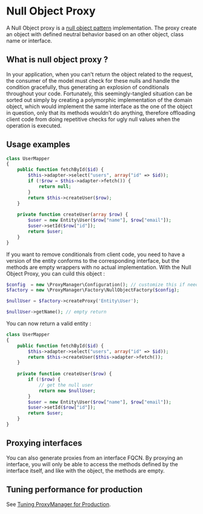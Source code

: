 # Null Object Proxy

A Null Object proxy is a [null object pattern](http://en.wikipedia.org/wiki/Null_Object_pattern) implementation.
The proxy create an object with defined neutral behavior based on an other object, class name or interface.

## What is null object proxy ?

In your application, when you can't return the object related to the request, the consumer of the model must check 
for these nulls and handle the condition gracefully, thus generating an explosion of conditionals throughout your code.
Fortunately, this seemingly-tangled situation can be sorted out simply by creating a polymorphic implementation of the 
domain object, which would implement the same interface as the one of the object in question, only that its methods 
wouldn’t do anything, therefore offloading client code from doing repetitive checks for ugly null values when the operation
 is executed.

## Usage examples

```php
class UserMapper
{   
    public function fetchById($id) {
        $this->adapter->select("users", array("id" => $id));
        if (!$row = $this->adapter->fetch()) {
            return null;
        }
        return $this->createUser($row);
    }
     
    private function createUser(array $row) {
        $user = new Entity\User($row["name"], $row["email"]);
        $user->setId($row["id"]);
        return $user;
    }
}
```

If you want to remove conditionals from client code, you need to have a version of the entity conforms to the corresponding 
interface, but the methods are empty wrappers with no actual implementation. With the Null Object Proxy, you can cuild this object :

```php
$config  = new \ProxyManager\Configuration(); // customize this if needed for production
$factory = new \ProxyManager\Factory\NullObjectFactory($config);

$nullUser = $factory->createProxy('Entity\User');

$nullUser->getName(); // empty return
```

You can now return a valid entity :

```php
class UserMapper
{   
    public function fetchById($id) {
        $this->adapter->select("users", array("id" => $id));
        return $this->createUser($this->adapter->fetch());
    }
     
    private function createUser($row) {
        if (!$row) {
            // get the null user
            return new $nullUser;
        }
        $user = new Entity\User($row["name"], $row["email"]);
        $user->setId($row["id"]);
        return $user; 
    }
}
```

## Proxying interfaces

You can also generate proxies from an interface FQCN. By proxying an interface, you will only be able to access the
methods defined by the interface itself, and like with the object, the methods are empty.

## Tuning performance for production

See [Tuning ProxyManager for Production](https://github.com/Ocramius/ProxyManager/blob/master/docs/tuning-for-production.md).
